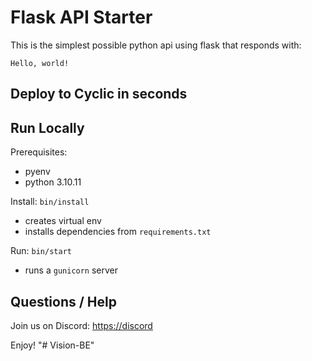 # Flask API Starter

This is the simplest possible python api using flask that responds with: 
```
Hello, world!
```

## Deploy to Cyclic in seconds


## Run Locally

Prerequisites:
- pyenv
- python 3.10.11

Install: `bin/install`
- creates virtual env
- installs dependencies from `requirements.txt`

Run: `bin/start`
- runs a `gunicorn` server


## Questions / Help

Join us on Discord: [https://discord](https://discord.tbd)

Enjoy!
"# Vision-BE" 
